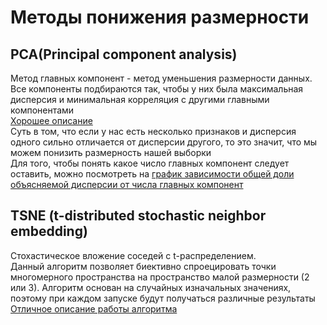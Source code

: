 # Методы понижения размерности

## PCA(Principal component analysis)
Метод главных компонент - метод уменьшения размерности данных.
Все компоненты подбираются так, чтобы у них была максимальная дисперсия и минимальная корреляция с другими главными компонентами  
[Хорошее описание](https://habr.com/ru/company/ods/blog/325654/)  
Суть в том, что если у нас есть несколько признаков и дисперсия одного сильно отличается от
дисперсии другого, то это значит, что мы можем понизить размерность нашей выборки  
Для того, чтобы понять какое число главных компонент следует оставить, можно посмотреть на
[график зависимости общей доли объясняемой дисперсии от числа главных компонент](https://github.com/Yorko/mlcourse.ai/blob/master/jupyter_russian/topic07_unsupervised/lesson7_part1_PCA.ipynb)  


## TSNE (t-distributed stochastic neighbor embedding)
Стохастическое вложение соседей с t-распределением.  
Данный алгоритм позволяет биективно спроецировать точки многомерного пространства на пространство малой размерности (2 или 3).
Алгоритм основан на случайных изначальных значениях, поэтому при каждом запуске будут получаться различные результаты
[Отличное описание работы алгоритма](http://datareview.info/article/algoritm-t-sne-illyustrirovannyiy-vvodnyiy-kurs/)  
